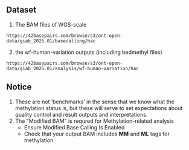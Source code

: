 ## Dataset

1. The BAM files of WGS-scale
```
https://42basepairs.com/browse/s3/ont-open-data/giab_2025.01/basecalling/hac
```

2. the wf-human-variation outputs (including bedmethyl files) 
```
https://42basepairs.com/browse/s3/ont-open-data/giab_2025.01/analysis/wf-human-variation/hac
``` 

## Notice 
1. These are not ‘benchmarks’ in the sense that we know what the methylation status is, but these will serve to set expectations about quality control and result outputs and interpretations.
2. The "Modified BAM" is requred for Methylation-related analysis
   * Ensure Modified Base Calling Is Enabled
   * Check that your output BAM includes **MM** and **ML** tags for methylation.

